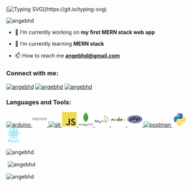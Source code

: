 [![Typing SVG](https://readme-typing-svg.herokuapp.com?color=%2336BCF7&center=false&vCenter=flase&width=600&lines=Hi+there+👋,+I+am+Ange+Buhendwa;+Welcome+to+My+Profile!😊;)](https://git.io/typing-svg)

<p align="left"> <img src="https://komarev.com/ghpvc/?username=angebhd&label=Profile%20views&color=0e75b6&style=flat" alt="angebhd" /> </p>



- 🔭 I’m currently working on **my first MERN stack web app**

- 🌱 I’m currently learning **MERN stack**

- 📫 How to reach me **angebhd@gmail.com**

<h3 align="left">Connect with me:</h3>
<p align="left">
<a href="https://twitter.com/angebhd" target="blank"><img align="center" src="https://raw.githubusercontent.com/rahuldkjain/github-profile-readme-generator/master/src/images/icons/Social/twitter.svg" alt="angebhd" height="30" width="40" /></a>
<a href="https://linkedin.com/in/angebhd" target="blank"><img align="center" src="https://raw.githubusercontent.com/rahuldkjain/github-profile-readme-generator/master/src/images/icons/Social/linked-in-alt.svg" alt="angebhd" height="30" width="40" /></a>
<a href="https://instagram.com/angebhd" target="blank"><img align="center" src="https://raw.githubusercontent.com/rahuldkjain/github-profile-readme-generator/master/src/images/icons/Social/instagram.svg" alt="angebhd" height="30" width="40" /></a>
</p>

<h3 align="left">Languages and Tools:</h3>
<p align="left"> <a href="https://www.arduino.cc/" target="_blank" rel="noreferrer"> <img src="https://cdn.worldvectorlogo.com/logos/arduino-1.svg" alt="arduino" width="40" height="40"/> </a><a href="https://expressjs.com" target="_blank" rel="noreferrer"> <img src="https://raw.githubusercontent.com/devicons/devicon/master/icons/express/express-original-wordmark.svg" alt="express" width="40" height="40"/> </a> <a href="https://git-scm.com/" target="_blank" rel="noreferrer"> <img src="https://www.vectorlogo.zone/logos/git-scm/git-scm-icon.svg" alt="git" width="40" height="40"/> </a> <a href="https://developer.mozilla.org/en-US/docs/Web/JavaScript" target="_blank" rel="noreferrer"> <img src="https://raw.githubusercontent.com/devicons/devicon/master/icons/javascript/javascript-original.svg" alt="javascript" width="40" height="40"/> </a> <a href="https://www.mongodb.com/" target="_blank" rel="noreferrer"> <img src="https://raw.githubusercontent.com/devicons/devicon/master/icons/mongodb/mongodb-original-wordmark.svg" alt="mongodb" width="40" height="40"/> </a> <a href="https://www.mysql.com/" target="_blank" rel="noreferrer"> <img src="https://raw.githubusercontent.com/devicons/devicon/master/icons/mysql/mysql-original-wordmark.svg" alt="mysql" width="40" height="40"/> </a> <a href="https://nodejs.org" target="_blank" rel="noreferrer"> <img src="https://raw.githubusercontent.com/devicons/devicon/master/icons/nodejs/nodejs-original-wordmark.svg" alt="nodejs" width="40" height="40"/> </a> <a href="https://www.php.net" target="_blank" rel="noreferrer"> <img src="https://raw.githubusercontent.com/devicons/devicon/master/icons/php/php-original.svg" alt="php" width="40" height="40"/> </a> <a href="https://postman.com" target="_blank" rel="noreferrer"> <img src="https://www.vectorlogo.zone/logos/getpostman/getpostman-icon.svg" alt="postman" width="40" height="40"/> </a> <a href="https://www.python.org" target="_blank" rel="noreferrer"> <img src="https://raw.githubusercontent.com/devicons/devicon/master/icons/python/python-original.svg" alt="python" width="40" height="40"/> </a> <a href="https://reactjs.org/" target="_blank" rel="noreferrer"> <img src="https://raw.githubusercontent.com/devicons/devicon/master/icons/react/react-original-wordmark.svg" alt="react" width="40" height="40"/> </a> </p>

<p><img align="left" src="https://github-readme-stats.vercel.app/api/top-langs?username=angebhd&show_icons=true&locale=en&layout=compact" alt="angebhd" /></p>
<br/>

<p>&nbsp;<img align="center" src="https://github-readme-stats.vercel.app/api?username=angebhd&show_icons=true&locale=en" alt="angebhd" /></p>


<p><img align="center" src="https://github-readme-streak-stats.herokuapp.com/?user=angebhd&" alt="angebhd" /></p>



<!---
angebhd/angebhd is a ✨ special ✨ repository because its `README.md` (this file) appears on your GitHub profile.
You can click the Preview link to take a look at your changes.
--->
